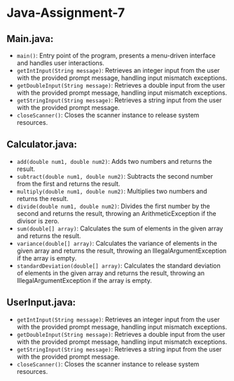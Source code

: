 # Java-Assignment-7

## Main.java:
- `main()`: Entry point of the program, presents a menu-driven interface and handles user interactions.
- `getIntInput(String message)`: Retrieves an integer input from the user with the provided prompt message, handling input mismatch exceptions.
- `getDoubleInput(String message)`: Retrieves a double input from the user with the provided prompt message, handling input mismatch exceptions.
- `getStringInput(String message)`: Retrieves a string input from the user with the provided prompt message.
- `closeScanner()`: Closes the scanner instance to release system resources.

## Calculator.java:
- `add(double num1, double num2)`: Adds two numbers and returns the result.
- `subtract(double num1, double num2)`: Subtracts the second number from the first and returns the result.
- `multiply(double num1, double num2)`: Multiplies two numbers and returns the result.
- `divide(double num1, double num2)`: Divides the first number by the second and returns the result, throwing an ArithmeticException if the divisor is zero.
- `sum(double[] array)`: Calculates the sum of elements in the given array and returns the result.
- `variance(double[] array)`: Calculates the variance of elements in the given array and returns the result, throwing an IllegalArgumentException if the array is empty.
- `standardDeviation(double[] array)`: Calculates the standard deviation of elements in the given array and returns the result, throwing an IllegalArgumentException if the array is empty.

## UserInput.java:
- `getIntInput(String message)`: Retrieves an integer input from the user with the provided prompt message, handling input mismatch exceptions.
- `getDoubleInput(String message)`: Retrieves a double input from the user with the provided prompt message, handling input mismatch exceptions.
- `getStringInput(String message)`: Retrieves a string input from the user with the provided prompt message.
- `closeScanner()`: Closes the scanner instance to release system resources.
